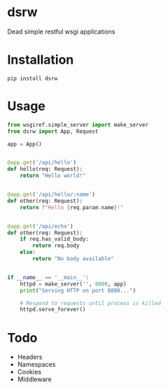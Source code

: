 # dsrw
Dead simple restful wsgi applications

# Installation

```pip install dsrw```

# Usage

```python
from wsgiref.simple_server import make_server
from dsrw import App, Request

app = App()


@app.get('/api/hello')
def hello(req: Request):
    return "Hello world!"


@app.get('/api/hello/:name')
def other(req: Request):
    return f"Hello {req.param.name}!"


@app.get('/api/echo')
def other(req: Request):
    if req.has_valid_body:
        return req.body
    else:
        return "No body available"


if __name__ == '__main__':
    httpd = make_server('', 8080, app)
    print("Serving HTTP on port 8080...")

    # Respond to requests until process is killed
    httpd.serve_forever()

```

# Todo
- Headers
- Namespaces
- Cookies
- Middleware
